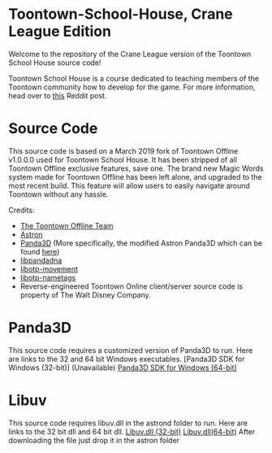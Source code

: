 # Toontown-School-House, Crane League Edition
Welcome to the repository of the Crane League version of the Toontown School House source code!

Toontown School House is a course dedicated to teaching members of the Toontown community how to develop for the game. For more information, head over to [this](https://www.reddit.com/r/Toontown/comments/doszgg/toontown_school_house_learn_to_develop_for/) Reddit post.


# Source Code
This source code is based on a March 2019 fork of Toontown Offline v1.0.0.0 used for Toontown School House. It has been stripped of all Toontown Offline exclusive features, save one. The brand new Magic Words system made for Toontown Offline has been left alone, and upgraded to the most recent build. This feature will allow users to easily navigate around Toontown without any hassle.

Credits:
* [The Toontown Offline Team](https://ttoffline.com)
* [Astron](https://github.com/Astron/Astron)
* [Panda3D](https://github.com/panda3d/panda3d) (More specifically, the modified Astron Panda3D which can be found [here](https://github.com/Astron/panda3d))
* [libpandadna](https://github.com/loblao/libpandadna)
* [libotp-movement](https://github.com/jwcotejr/libotp-movement)
* [libotp-nametags](https://github.com/loblao/libotp-nametags)
* Reverse-engineered Toontown Online client/server source code is property of The Walt Disney Company.


# Panda3D
This source code requires a customized version of Panda3D to run. Here are links to the 32 and 64 bit Windows executables.
[Panda3D SDK for Windows (32-bit)] (Unavailable)
[Panda3D SDK for Windows (64-bit)](https://drive.google.com/file/d/1GIU2yhzY2bkOVUXsncH0rtBFiitMLXOk/view)


# Libuv 
This source code requires libuv.dll in the astrond folder to run. Here are links to the 32 bit dll and 64 bit dll.
[Libuv.dll (32-bit)](https://cdn.discordapp.com/attachments/638485243560460309/640339222682664973/libuv.dll)
[Libuv.dll(64-bit)](https://cdn.discordapp.com/attachments/638485243560460309/640339153346887696/libuv.dll)
After downloading the file just drop it in the astron folder

